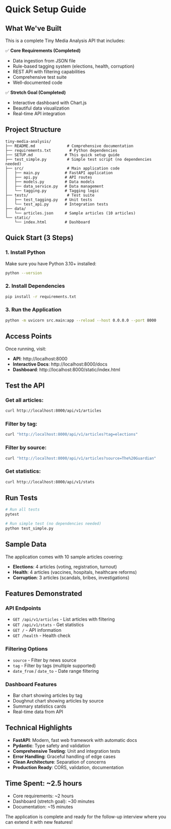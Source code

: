 # Quick Setup Guide

## What We've Built

This is a complete Tiny Media Analysis API that includes:

✅ **Core Requirements (Completed)**
- Data ingestion from JSON file
- Rule-based tagging system (elections, health, corruption)
- REST API with filtering capabilities
- Comprehensive test suite
- Well-documented code

✅ **Stretch Goal (Completed)**
- Interactive dashboard with Chart.js
- Beautiful data visualization
- Real-time API integration

## Project Structure

```
tiny-media-analysis/
├── README.md              # Comprehensive documentation
├── requirements.txt        # Python dependencies
├── SETUP.md              # This quick setup guide
├── test_simple.py         # Simple test script (no dependencies needed)
├── src/                   # Main application code
│   ├── main.py           # FastAPI application
│   ├── api.py            # API routes
│   ├── models.py         # Data models
│   ├── data_service.py   # Data management
│   └── tagging.py        # Tagging logic
├── tests/                 # Test suite
│   ├── test_tagging.py   # Unit tests
│   └── test_api.py       # Integration tests
├── data/
│   └── articles.json     # Sample articles (10 articles)
└── static/
    └── index.html        # Dashboard
```

## Quick Start (3 Steps)

### 1. Install Python
Make sure you have Python 3.10+ installed:
```bash
python --version
```

### 2. Install Dependencies
```bash
pip install -r requirements.txt
```

### 3. Run the Application
```bash
python -m uvicorn src.main:app --reload --host 0.0.0.0 --port 8000
```

## Access Points

Once running, visit:
- **API**: http://localhost:8000
- **Interactive Docs**: http://localhost:8000/docs
- **Dashboard**: http://localhost:8000/static/index.html

## Test the API

### Get all articles:
```bash
curl http://localhost:8000/api/v1/articles
```

### Filter by tag:
```bash
curl "http://localhost:8000/api/v1/articles?tag=elections"
```

### Filter by source:
```bash
curl "http://localhost:8000/api/v1/articles?source=The%20Guardian"
```

### Get statistics:
```bash
curl http://localhost:8000/api/v1/stats
```

## Run Tests

```bash
# Run all tests
pytest

# Run simple test (no dependencies needed)
python test_simple.py
```

## Sample Data

The application comes with 10 sample articles covering:
- **Elections**: 4 articles (voting, registration, turnout)
- **Health**: 4 articles (vaccines, hospitals, healthcare reforms)
- **Corruption**: 3 articles (scandals, bribes, investigations)

## Features Demonstrated

### API Endpoints
- `GET /api/v1/articles` - List articles with filtering
- `GET /api/v1/stats` - Get statistics
- `GET /` - API information
- `GET /health` - Health check

### Filtering Options
- `source` - Filter by news source
- `tag` - Filter by tags (multiple supported)
- `date_from` / `date_to` - Date range filtering

### Dashboard Features
- Bar chart showing articles by tag
- Doughnut chart showing articles by source
- Summary statistics cards
- Real-time data from API

## Technical Highlights

- **FastAPI**: Modern, fast web framework with automatic docs
- **Pydantic**: Type safety and validation
- **Comprehensive Testing**: Unit and integration tests
- **Error Handling**: Graceful handling of edge cases
- **Clean Architecture**: Separation of concerns
- **Production Ready**: CORS, validation, documentation

## Time Spent: ~2.5 hours

- Core requirements: ~2 hours
- Dashboard (stretch goal): ~30 minutes  
- Documentation: ~15 minutes

The application is complete and ready for the follow-up interview where you can extend it with new features! 